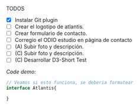 TODOS
- [x] Instalar Git plugin
- [ ] Crear el logotipo de atlantis.
- [ ] Crear formulario de contacto.
- [ ] Corregio el ODIO estudio en página de contacto
- [ ] (A) Subir foto y descripción.
- [ ] (C) Subir foto y descripción.
- [ ] (C) Desarrollar D3-Short Test

_Code demo:_
```typescript
// Veamos si esto funciona, se deberia formatear
interface Atlantis{

}

```